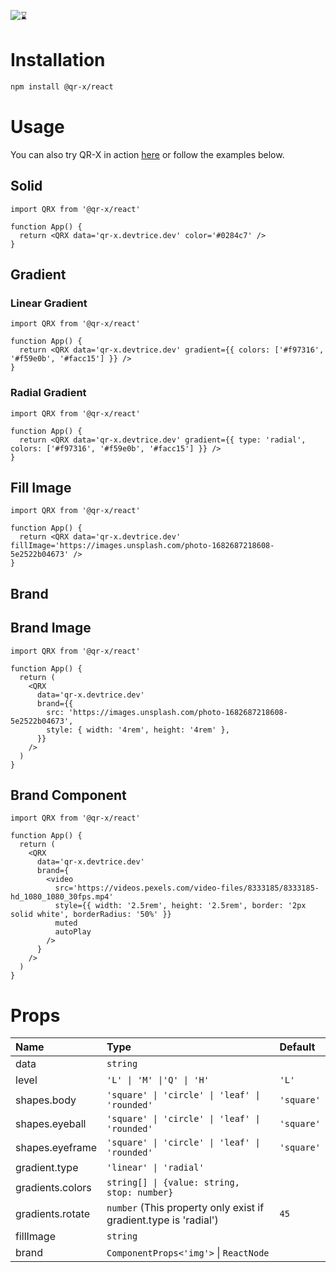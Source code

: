 ![⌛](https://github.com/devtrice/qr-x/assets/26962987/d97e00b9-ddf1-4af7-b1b4-35cd003492d8)

# Installation

```bash
npm install @qr-x/react
```

# Usage

You can also try QR-X in action [here](https://qr-x.devtrice.dev/#playground) or follow the examples below.

## Solid

```tsx
import QRX from '@qr-x/react'

function App() {
  return <QRX data='qr-x.devtrice.dev' color='#0284c7' />
}
```

## Gradient

### Linear Gradient

```tsx
import QRX from '@qr-x/react'

function App() {
  return <QRX data='qr-x.devtrice.dev' gradient={{ colors: ['#f97316', '#f59e0b', '#facc15'] }} />
}
```

### Radial Gradient

```tsx
import QRX from '@qr-x/react'

function App() {
  return <QRX data='qr-x.devtrice.dev' gradient={{ type: 'radial', colors: ['#f97316', '#f59e0b', '#facc15'] }} />
}
```

## Fill Image

```tsx
import QRX from '@qr-x/react'

function App() {
  return <QRX data='qr-x.devtrice.dev' fillImage='https://images.unsplash.com/photo-1682687218608-5e2522b04673' />
}
```

## Brand

## Brand Image

```tsx
import QRX from '@qr-x/react'

function App() {
  return (
    <QRX
      data='qr-x.devtrice.dev'
      brand={{
        src: 'https://images.unsplash.com/photo-1682687218608-5e2522b04673',
        style: { width: '4rem', height: '4rem' },
      }}
    />
  )
}
```

## Brand Component

```tsx
import QRX from '@qr-x/react'

function App() {
  return (
    <QRX
      data='qr-x.devtrice.dev'
      brand={
        <video
          src='https://videos.pexels.com/video-files/8333185/8333185-hd_1080_1080_30fps.mp4'
          style={{ width: '2.5rem', height: '2.5rem', border: '2px solid white', borderRadius: '50%' }}
          muted
          autoPlay
        />
      }
    />
  )
}
```

# Props

| Name             | Type                                                             | Default    |
| :--------------- | :--------------------------------------------------------------- | :--------- |
| data             | `string`                                                         |            |
| level            | `'L' \| 'M' \|'Q' \| 'H'`                                        | `'L'`      |
| shapes.body      | `'square' \| 'circle' \| 'leaf' \| 'rounded'`                    | `'square'` |
| shapes.eyeball   | `'square' \| 'circle' \| 'leaf' \| 'rounded'`                    | `'square'` |
| shapes.eyeframe  | `'square' \| 'circle' \| 'leaf' \| 'rounded'`                    | `'square'` |
| gradient.type    | `'linear' \| 'radial'`                                           |            |
| gradients.colors | `string[] \| {value: string, stop: number}`                      |            |
| gradients.rotate | `number` (This property only exist if gradient.type is 'radial') | `45`       |
| fillImage        | `string`                                                         |            |
| brand            | `ComponentProps<'img'>` \| `ReactNode`                           |            |
